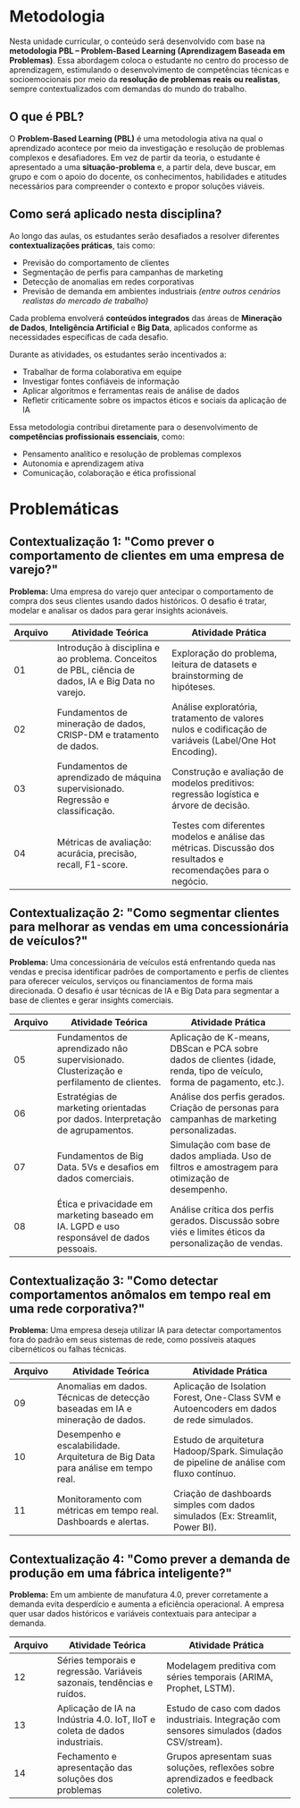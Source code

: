 # Metodologia

Nesta unidade curricular, o conteúdo será desenvolvido com base na **metodologia PBL – Problem-Based Learning (Aprendizagem Baseada em Problemas)**. Essa abordagem coloca o estudante no centro do processo de aprendizagem, estimulando o desenvolvimento de competências técnicas e socioemocionais por meio da **resolução de problemas reais ou realistas**, sempre contextualizados com demandas do mundo do trabalho.

## O que é PBL?

O **Problem-Based Learning (PBL)** é uma metodologia ativa na qual o aprendizado acontece por meio da investigação e resolução de problemas complexos e desafiadores. Em vez de partir da teoria, o estudante é apresentado a uma **situação-problema** e, a partir dela, deve buscar, em grupo e com o apoio do docente, os conhecimentos, habilidades e atitudes necessários para compreender o contexto e propor soluções viáveis.

## Como será aplicado nesta disciplina?

Ao longo das aulas, os estudantes serão desafiados a resolver diferentes **contextualizações práticas**, tais como:

* Previsão do comportamento de clientes
* Segmentação de perfis para campanhas de marketing
* Detecção de anomalias em redes corporativas
* Previsão de demanda em ambientes industriais
  *(entre outros cenários realistas do mercado de trabalho)*

Cada problema envolverá **conteúdos integrados** das áreas de **Mineração de Dados**, **Inteligência Artificial** e **Big Data**, aplicados conforme as necessidades específicas de cada desafio.

Durante as atividades, os estudantes serão incentivados a:

* Trabalhar de forma colaborativa em equipe
* Investigar fontes confiáveis de informação
* Aplicar algoritmos e ferramentas reais de análise de dados
* Refletir criticamente sobre os impactos éticos e sociais da aplicação de IA

Essa metodologia contribui diretamente para o desenvolvimento de **competências profissionais essenciais**, como:

* Pensamento analítico e resolução de problemas complexos
* Autonomia e aprendizagem ativa
* Comunicação, colaboração e ética profissional


# Problemáticas

## Contextualização 1: **"Como prever o comportamento de clientes em uma empresa de varejo?"**

**Problema:**
Uma empresa do varejo quer antecipar o comportamento de compra dos seus clientes usando dados históricos. O desafio é tratar, modelar e analisar os dados para gerar insights acionáveis.

| Arquivo | Atividade Teórica                                                                                   | Atividade Prática                                                                                              |
| ---- | --------------------------------------------------------------------------------------------------- | -------------------------------------------------------------------------------------------------------------- |
| 01   | Introdução à disciplina e ao problema. Conceitos de PBL, ciência de dados, IA e Big Data no varejo. | Exploração do problema, leitura de datasets e brainstorming de hipóteses.                                      |
| 02   | Fundamentos de mineração de dados, CRISP-DM e tratamento de dados.                                  | Análise exploratória, tratamento de valores nulos e codificação de variáveis (Label/One Hot Encoding).         |
| 03   | Fundamentos de aprendizado de máquina supervisionado. Regressão e classificação.                    | Construção e avaliação de modelos preditivos: regressão logística e árvore de decisão.                         |
| 04   | Métricas de avaliação: acurácia, precisão, recall, F1-score.                                        | Testes com diferentes modelos e análise das métricas. Discussão dos resultados e recomendações para o negócio. |


## Contextualização 2: **"Como segmentar clientes para melhorar as vendas em uma concessionária de veículos?"**

**Problema:**
Uma concessionária de veículos está enfrentando queda nas vendas e precisa identificar padrões de comportamento e perfis de clientes para oferecer veículos, serviços ou financiamentos de forma mais direcionada. O desafio é usar técnicas de IA e Big Data para segmentar a base de clientes e gerar insights comerciais.

| Arquivo | Atividade Teórica                                                                         | Atividade Prática                                                                                                     |
| ---- | ----------------------------------------------------------------------------------------- | --------------------------------------------------------------------------------------------------------------------- |
| 05   | Fundamentos de aprendizado não supervisionado. Clusterização e perfilamento de clientes.  | Aplicação de K-means, DBScan e PCA sobre dados de clientes (idade, renda, tipo de veículo, forma de pagamento, etc.). |
| 06   | Estratégias de marketing orientadas por dados. Interpretação de agrupamentos.             | Análise dos perfis gerados. Criação de personas para campanhas de marketing personalizadas.                           |
| 07   | Fundamentos de Big Data. 5Vs e desafios em dados comerciais.                              | Simulação com base de dados ampliada. Uso de filtros e amostragem para otimização de desempenho.                      |
| 08   | Ética e privacidade em marketing baseado em IA. LGPD e uso responsável de dados pessoais. | Análise crítica dos perfis gerados. Discussão sobre viés e limites éticos da personalização de vendas.                |


## Contextualização 3: **"Como detectar comportamentos anômalos em tempo real em uma rede corporativa?"**

**Problema:**
Uma empresa deseja utilizar IA para detectar comportamentos fora do padrão em seus sistemas de rede, como possíveis ataques cibernéticos ou falhas técnicas.

| Arquivo | Atividade Teórica                                                                | Atividade Prática                                                                        |
| ---- | -------------------------------------------------------------------------------- | ---------------------------------------------------------------------------------------- |
| 09   | Anomalias em dados. Técnicas de detecção baseadas em IA e mineração de dados.    | Aplicação de Isolation Forest, One-Class SVM e Autoencoders em dados de rede simulados.  |
| 10   | Desempenho e escalabilidade. Arquitetura de Big Data para análise em tempo real. | Estudo de arquitetura Hadoop/Spark. Simulação de pipeline de análise com fluxo contínuo. |
| 11   | Monitoramento com métricas em tempo real. Dashboards e alertas.                  | Criação de dashboards simples com dados simulados (Ex: Streamlit, Power BI).             |

## Contextualização 4: **"Como prever a demanda de produção em uma fábrica inteligente?"**

**Problema:**
Em um ambiente de manufatura 4.0, prever corretamente a demanda evita desperdício e aumenta a eficiência operacional. A empresa quer usar dados históricos e variáveis contextuais para antecipar a demanda.

| Arquivo | Atividade Teórica                                                          | Atividade Prática                                                                           |
| ---- | -------------------------------------------------------------------------- | ------------------------------------------------------------------------------------------- |
| 12   | Séries temporais e regressão. Variáveis sazonais, tendências e ruídos.     | Modelagem preditiva com séries temporais (ARIMA, Prophet, LSTM).                            |
| 13   | Aplicação de IA na Indústria 4.0. IoT, IIoT e coleta de dados industriais. | Estudo de caso com dados industriais. Integração com sensores simulados (dados CSV/stream). |
| 14   | Fechamento e apresentação das soluções dos problemas                       | Grupos apresentam suas soluções, reflexões sobre aprendizados e feedback coletivo.          |

